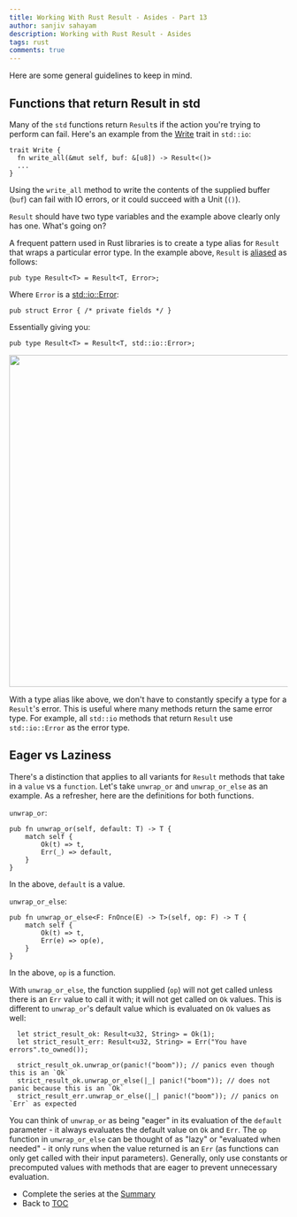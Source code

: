 ```yaml
---
title: Working With Rust Result - Asides - Part 13
author: sanjiv sahayam
description: Working with Rust Result - Asides
tags: rust
comments: true
---
```


Here are some general guidelines to keep in mind.

## Functions that return Result in std

Many of the `std` functions return `Result`s if the action you're trying to perform can fail. Here's
an example from the [Write](https://doc.rust-lang.org/std/io/trait.Write.html) trait in `std::io`:

```{.rust .scrollx}
trait Write {
  fn write_all(&mut self, buf: &[u8]) -> Result<()>
  ...
}
```

Using the `write_all` method to write the contents of the supplied buffer (`buf`) can fail with IO errors, or it could succeed with a Unit (`()`).

`Result` should have two type variables and the example above clearly only has one. What's going on?

A frequent pattern used in Rust libraries is to create a type alias for `Result` that wraps a particular error type. In the example above, `Result` is [aliased](https://doc.rust-lang.org/std/io/type.Result.html) as follows:

```{.rust .scrollx}
pub type Result<T> = Result<T, Error>;
```

Where `Error` is a [std::io::Error](https://doc.rust-lang.org/std/io/struct.Error.html):

```{.rust .scrollx}
pub struct Error { /* private fields */ }
```

Essentially giving you:

```{.rust .scrollx}
pub type Result<T> = Result<T, std::io::Error>;
```

<img src="/images/2024-01-24-working-with-rust-result/std-alias.png" width="600" />

With a type alias like above, we don't have to constantly specify a type for a `Result`'s error. This is useful where many methods return the same error type. For example, all `std::io` methods that return `Result` use `std::io::Error` as the error type.


## Eager vs Laziness

There's a distinction that applies to all variants for `Result` methods that take in a `value` vs a `function`. Let's take `unwrap_or` and `unwrap_or_else` as an example. As a refresher, here are the definitions for both functions.

`unwrap_or`:

```{.rust .scrollx}
pub fn unwrap_or(self, default: T) -> T {
    match self {
        Ok(t) => t,
        Err(_) => default,
    }
}
```

In the above, `default` is a value.

`unwrap_or_else`:

```{.rust .scrollx}
pub fn unwrap_or_else<F: FnOnce(E) -> T>(self, op: F) -> T {
    match self {
        Ok(t) => t,
        Err(e) => op(e),
    }
}
```

In the above, `op` is a function.

With `unwrap_or_else`, the function supplied (`op`) will not get called unless there is an `Err` value to call it with; it will not get called on `Ok` values. This is different to `unwrap_or`'s default value which is evaluated on `Ok` values as well:

```{.rust .scrollx}
  let strict_result_ok: Result<u32, String> = Ok(1);
  let strict_result_err: Result<u32, String> = Err("You have errors".to_owned());

  strict_result_ok.unwrap_or(panic!("boom")); // panics even though this is an `Ok`
  strict_result_ok.unwrap_or_else(|_| panic!("boom")); // does not panic because this is an `Ok`
  strict_result_err.unwrap_or_else(|_| panic!("boom")); // panics on `Err` as expected
```

<p/>

You can think of `unwrap_or` as being "eager" in its evaluation of the `default` parameter - it always evaluates the default value on `Ok` and `Err`. The `op` function in `unwrap_or_else` can be thought of as "lazy" or "evaluated when needed" - it only runs when the value returned is an `Err` (as functions can only get called with their input parameters). Generally, only use constants or precomputed values with methods that are eager to prevent unnecessary evaluation.

<p/>


- Complete the series at the [Summary](2024-01-24-working-with-rust-result-part-14.html)
- Back to [TOC](2024-01-24-working-with-rust-result.html)

